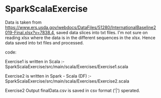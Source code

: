 # SparkScalaExercise

Data is taken from https://www.ers.usda.gov/webdocs/DataFiles/51280/InternationalBaseline2019-Final.xlsx?v=7838.4, saved data slices into txt files.
I'm not sure on reading xlsx where the data is in the different sequences in the xlsx. Hence data saved into txt files and processed.


code:


Exercise1 is written in Scala :- SparkScalaExercise/src/main/scala/Exercises/Exercise1.scala


Exercise2 is written in Spark - Scala (DF) :- SparkScalaExercise/src/main/scala/Exercises/Exercise2.scala


Exercise2 Output finalData.csv is saved in csv format ('|') sperated.
